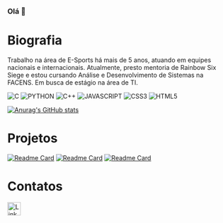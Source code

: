 ### Olá 👋

# Biografia

Trabalho na área de E-Sports há mais de 5 anos, atuando em equipes nacionais e internacionais. Atualmente, presto mentoria de Rainbow Six Siege e estou cursando Análise e Desenvolvimento de Sistemas na FACENS. Em busca de estágio na área de TI.

![C](https://img.shields.io/badge/C-00599C?style=for-the-badge&logo=c&logoColor=white)
![PYTHON](https://img.shields.io/badge/Python-FFD43B?style=for-the-badge&logo=python&logoColor=blue)
![C++](https://img.shields.io/badge/C%2B%2B-00599C?style=for-the-badge&logo=c%2B%2B&logoColor=white)
![JAVASCRIPT](https://img.shields.io/badge/JavaScript-323330?style=for-the-badge&logo=javascript&logoColor=F7DF1E)
![CSS3](https://img.shields.io/badge/CSS3-1572B6?style=for-the-badge&logo=css3&logoColor=white)
![HTML5](https://img.shields.io/badge/HTML5-E34F26?style=for-the-badge&logo=html5&logoColor=white)

[![Anurag's GitHub stats](https://github-readme-stats.vercel.app/api?username=pedropzd&theme=dracula)](https://github.com/pedropzd)

# Projetos

[![Readme Card](https://github-readme-stats.vercel.app/api/pin/?username=pedropzd&repo=pedropzd.github.io&theme=dracula)](https://github.com/pedropzd/pedropzd.github.io)
[![Readme Card](https://github-readme-stats.vercel.app/api/pin/?username=pedropzd&repo=pedropzd.github.io&theme=dracula)](https://github.com/pedropzd/alurabook)
[![Readme Card](https://github-readme-stats.vercel.app/api/pin/?username=pedropzd&repo=pedropzd.github.io&theme=dracula)](https://github.com/pedropzd/alura-plus)


# Contatos

[<img src='https://img.shields.io/badge/LinkedIn-0077B5?style=for-the-badge&logo=linkedin&logoColor=white' alt='Linkedin' height='30'>](https://www.linkedin.com/in/pzddr6/)
